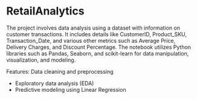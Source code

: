 # RetailAnalytics
The project involves data analysis using a dataset with information on customer transactions. It includes details like CustomerID, Product_SKU, Transaction_Date, and various other metrics such as Average Price, Delivery Charges, and Discount Percentage. The notebook utilizes Python libraries such as Pandas, Seaborn, and scikit-learn for data manipulation, visualization, and modeling.


Features:
 Data cleaning and preprocessing
- Exploratory data analysis (EDA)
- Predictive modeling using Linear Regression
